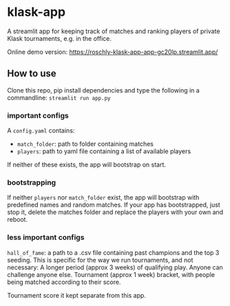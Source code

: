 # klask-app
A streamlit app for keeping track of matches and ranking players of private Klask tournaments, e.g. in the office.

Online demo version:
https://roschly-klask-app-app-gc20lp.streamlit.app/

## How to use
Clone this repo, pip install dependencies and type the following in a commandline:
`streamlit run app.py`

### important configs
A `config.yaml` contains:
- `match_folder`: path to folder containing matches
- `players`: path to yaml file containing a list of available players

If neither of these exists, the app will bootstrap on start.

### bootstrapping
If neither `players` nor `match_folder` exist, the app will bootstrap with predefined names and random matches.
If your app has bootstrapped, just stop it, delete the matches folder and replace the players with your own and reboot.

### less important configs
`hall_of_fame`: a path to a .csv file containing past champions and the top 3 seeding.
This is specific for the way we run tournaments, and not necessary:
A longer period (approx 3 weeks) of qualifying play. Anyone can challenge anyone else.
Tournament (approx 1 week) bracket, with people being matched according to their score.

Tournament score it kept separate from this app.
